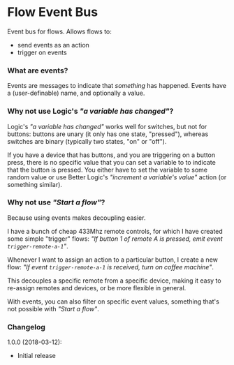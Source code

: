 # Flow Event Bus

Event bus for flows. Allows flows to:
* send events as an action
* trigger on events

### What are events?

Events are messages to indicate that _something_ has happened. Events have a (user-definable) name, and optionally a value.

### Why not use Logic's _"a variable has changed"_?

Logic's _"a variable has changed"_ works well for switches, but not for buttons: buttons are unary (it only has one state, "pressed"), whereas switches are binary (typically two states, "on" or "off").

If you have a device that has buttons, and you are triggering on a button press, there is no specific value that you can set a variable to to indicate that the button is pressed. You either have to set the variable to some random value or use Better Logic's _"increment a variable's value"_ action (or something similar).

### Why not use _"Start a flow"_?

Because using events makes decoupling easier.

I have a bunch of cheap 433Mhz remote controls, for which I have created some simple "trigger" flows: _"If button 1 of remote A is pressed, emit event `trigger-remote-a-1`"_.

Whenever I want to assign an action to a particular button, I create a new flow: _"If event `trigger-remote-a-1` is received, turn on coffee machine"_.

This decouples a specific remote from a specific device, making it easy to re-assign remotes and devices, or be more flexible in general.

With events, you can also filter on specific event values, something that's not possible with _"Start a flow"_.

### Changelog

1.0.0 (2018-03-12):
- Initial release
